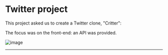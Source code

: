 # Twitter project

This project asked us to create a Twitter clone, "Critter":

The focus was on the front-end: an API was provided.

![image](https://user-images.githubusercontent.com/69764797/170740169-28ce0097-0eec-4f10-8b97-574c1a0d10b4.png)

---


